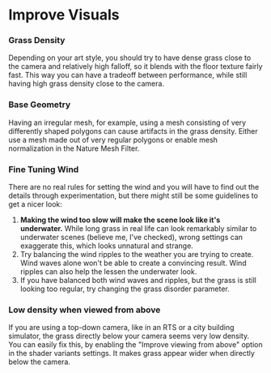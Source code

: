 # Improve Visuals

### Grass Density

Depending on your art style, you should try to have dense grass close to the camera and relatively high falloff, so it blends with the floor texture fairly fast. This way you can have a tradeoff between performance, while still having high grass density close to the camera.

### Base Geometry

Having an irregular mesh, for example, using a mesh consisting of very differently shaped polygons can cause artifacts in the grass density. Either use a mesh made out of very regular polygons or enable mesh normalization in the Nature Mesh Filter.

### Fine Tuning Wind

There are no real rules for setting the wind and you will have to find out the details through experimentation, but there might still be some guidelines to get a nicer look:

1. **Making the wind too slow will make the scene look like it's underwater.** While long grass in real life can look remarkably similar to underwater scenes (believe me, I've checked), wrong settings can exaggerate this, which looks unnatural and strange.
2. Try balancing the wind ripples to the weather you are trying to create. Wind waves alone won't be able to create a convincing result. Wind ripples can also help the lessen the underwater look.
3. If you have balanced both wind waves and ripples, but the grass is still looking too regular, try changing the grass disorder parameter.

### Low density when viewed from above

If you are using a top-down camera, like in an RTS or a city building simulator, the grass directly below your camera seems very low density. You can easily fix this, by enabling the "Improve viewing from above" option in the shader variants settings. It makes grass appear wider when directly below the camera.
